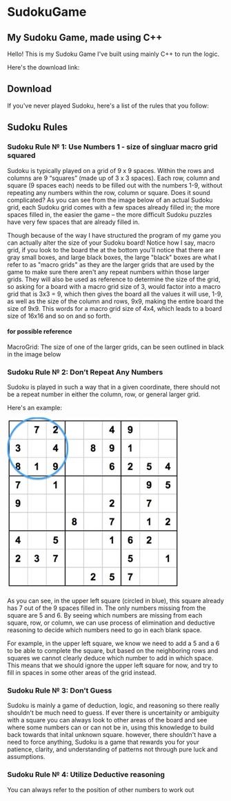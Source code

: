 # SudokuGame
## My Sudoku Game, made using C++

Hello! This is my Sudoku Game I've built using mainly C++ to run the logic. 

Here's the download link:

## Download <a id="raw/main/SudokuGameInstaller/SudokuGameInstaller.exe"></a>

If you've never played Sudoku, here's a list of the rules that you follow:


## Sudoku Rules
### Sudoku Rule № 1: Use Numbers 1 - size of singluar macro grid squared
Sudoku is typically played on a grid of 9 x 9 spaces. Within the rows and columns are 9 “squares” (made up of 3 x 3 spaces). Each row, column and square (9 spaces each) needs to be filled out with the numbers 1-9, without repeating any numbers within the row, column or square. Does it sound complicated? As you can see from the image below of an actual Sudoku grid, each Sudoku grid comes with a few spaces already filled in; the more spaces filled in, the easier the game – the more difficult Sudoku puzzles have very few spaces that are already filled in.

Though because of the way I have structured the program of my game you can actually alter the size of your Sudoku board! Notice how I say, macro grid, if you look to the board the at the bottom you'll notice that there are gray small boxes, and large black boxes, the large "black" boxes are what I refer to as "macro grids" as they are the larger grids that are used by the game to make sure there aren't any repeat numbers within those larger grids. They will also be used as reference to determine the size of the grid, so asking for a board with a macro grid size of 3, would factor into a macro grid that is 3x3 = 9, which then gives the board all the values it will use, 1-9, as well as the size of the column and rows, 9x9, making the entire board the size of 9x9. This words for a macro grid size of 4x4, which leads to a board size of 16x16 and so on and so forth.

#### for possible reference
MacroGrid: The size of one of the larger grids, can be seen outlined in black in the image below

### Sudoku Rule № 2: Don’t Repeat Any Numbers
Sudoku is played in such a way that in a given coordinate, there should not be a repeat number in either the column, row, or general larger grid.

Here's an example:

![](imgs/sudoku_rules/Sudoku-Rules-for-Complete-Beginners-1.jpg)

As you can see, in the upper left square (circled in blue), this square already has 7 out of the 9 spaces filled in. The only numbers missing from the square are 5 and 6. By seeing which numbers are missing from each square, row, or column, we can use process of elimination and deductive reasoning to decide which numbers need to go in each blank space.

For example, in the upper left square, we know we need to add a 5 and a 6 to be able to complete the square, but based on the neighboring rows and squares we cannot clearly deduce which number to add in which space. This means that we should ignore the upper left square for now, and try to fill in spaces in some other areas of the grid instead.

### Sudoku Rule № 3: Don’t Guess

Sudoku is mainly a game of deduction, logic, and reasoning so there really shouldn't be much need to guess. If ever there is uncertainity or ambiguity with a square you can always look to other areas of the board and see where some numbers can or can not be in, using this knowledge to build back towards that inital unknown square. however, there shouldn't have a need to force anything, Sudoku is a game that rewards you for your patience, clarity, and understanding of patterns not through pure luck and assumptions.

### Sudoku Rule № 4: Utilize Deductive reasoning

You can always refer to the position of other numbers to work out 